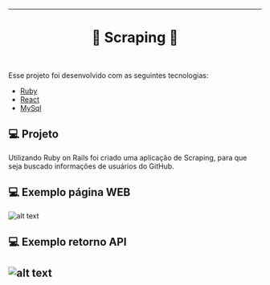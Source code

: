 
---
<h1 align="center">
  🚀 Scraping 🚀
</h1>
<br>

Esse projeto foi desenvolvido com as seguintes tecnologias:

- [Ruby](https://www.ruby-lang.org/pt/)
- [React](https://reactjs.org)
- [MySql](https://www.mysql.com/)

## 💻 Projeto

Utilizando Ruby on Rails foi criado uma aplicação de Scraping, para que seja buscado informações de usuários do GitHub.



##  💻 Exemplo página WEB
![alt text](https://github.com/GUIFRE88/OMNISTACK10/blob/master/pictures/web.PNG)

##  💻 Exemplo retorno API
![alt text](https://github.com/GUIFRE88/OMNISTACK10/blob/master/pictures/Back.PNG)
----
